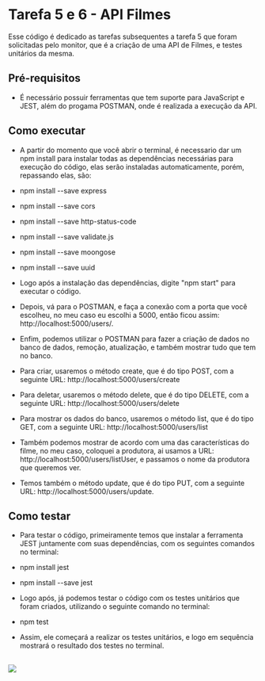# Tarefa 5 e 6 - API Filmes

Esse código é dedicado as tarefas subsequentes a tarefa 5 que foram solicitadas pelo monitor, que é a criação de uma API de Filmes, e testes unitários da mesma.

## Pré-requisitos

- É necessário possuir ferramentas que tem suporte para JavaScript e JEST, além do progama POSTMAN, onde é realizada a execução da API.

## Como executar

- A partir do momento que você abrir o terminal, é necessario dar um npm install para instalar todas as dependências necessárias para execução do código, elas serão instaladas automaticamente, porém, repassando elas, são:

 - npm install --save express
 - npm install --save cors
 - npm install --save http-status-code
 - npm install --save validate.js
 - npm install --save moongose
 - npm install --save uuid


- Logo após a instalação das dependências, digite "npm start" para executar o código.

- Depois, vá para o POSTMAN, e faça a conexão com a porta que você escolheu, no meu caso eu escolhi a 5000, então ficou assim: http://localhost:5000/users/.

- Enfim, podemos utilizar o POSTMAN para fazer a criação de dados no banco de dados, remoção, atualização, e também mostrar tudo que tem no banco.

- Para criar, usaremos o método create, que é do tipo POST, com a seguinte URL: http://localhost:5000/users/create

- Para deletar, usaremos o método delete, que é do tipo DELETE, com a seguinte URL: http://localhost:5000/users/delete

- Para mostrar os dados do banco, usaremos o método list, que é do tipo GET, com a seguinte URL: http://localhost:5000/users/list

- Também podemos mostrar de acordo com uma das características do filme, no meu caso, coloquei a produtora, ai usamos a URL: http://localhost:5000/users/listUser, e passamos o nome da produtora que queremos ver.

- Temos também o método update, que é do tipo PUT, com a seguinte URL: http://localhost:5000/users/update.



## Como testar

- Para testar o código, primeiramente temos que instalar a ferramenta JEST juntamente com suas dependências, com os seguintes comandos no terminal:

- npm install jest
- npm install --save jest

- Logo após, já podemos testar o código com os testes unitários que foram criados, utilizando o seguinte comando no terminal:

- npm test

- Assim, ele começará a realizar os testes unitários, e logo em sequência mostrará o resultado dos testes no terminal.

##


<img src = "https://s2.glbimg.com/ehwLi8QDHqJ3jQhnCr4BUZ7s8yE=/0x0:1080x1080/924x0/smart/filters:strip_icc()/i.s3.glbimg.com/v1/AUTH_1f551ea7087a47f39ead75f64041559a/internal_photos/bs/2023/z/5/S7eWXATPavXhpX2S6fnA/snapinsta.app-338769423-731525612090013-8748829826518983654-n-1080.jpg">
